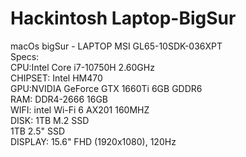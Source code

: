 # Hackintosh Laptop-BigSur
macOs bigSur - LAPTOP MSI GL65-10SDK-036XPT<br/>
Specs:<br/>
  CPU:Intel Core i7-10750H 2.60GHz<br/>
  CHIPSET: Intel HM470<br/>
  GPU:NVIDIA GeForce GTX 1660Ti 6GB GDDR6<br/>
  RAM: DDR4-2666 16GB<br/>
  WIFI: intel Wi-Fi 6 AX201 160MHZ<br/>
  DISK: 1TB M.2 SSD<br/>
        1TB 2.5" SSD<br/>
  DISPLAY: 15.6" FHD (1920x1080), 120Hz<br/>
  

  
  
